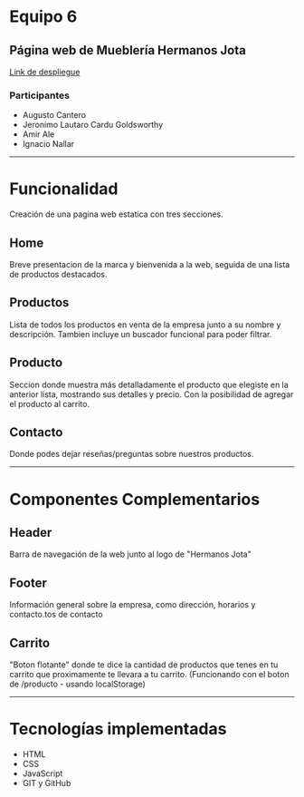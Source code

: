 # Equipo 6

## Página web de **Mueblería Hermanos Jota**
[Link de despliegue](https://proyecto-muebleria-hnos-j.vercel.app/)

### Participantes

* Augusto Cantero
* Jeronimo Lautaro Cardu Goldsworthy
* Amir Ale
* Ignacio Nallar

---

# Funcionalidad
Creación de una pagina web estatica con tres secciones.

## Home
Breve presentacion de la marca y bienvenida a la web, seguida de una lista de productos destacados.

## Productos
Lista de todos los productos en venta de la empresa junto a su nombre y descripción. Tambien incluye un buscador funcional para poder filtrar.

## Producto
Seccion donde muestra más detalladamente el producto que elegiste en la anterior lista, mostrando sus detalles y precio. Con la posibilidad de agregar el producto al carrito.

## Contacto
Donde podes dejar reseñas/preguntas sobre nuestros productos.

---

# Componentes Complementarios

## Header
Barra de navegación de la web junto al logo de "Hermanos Jota"

## Footer
Información general sobre la empresa, como dirección, horarios y contacto.tos de contacto

## Carrito
"Boton flotante" donde te dice la cantidad de productos que tenes en tu carrito que proximamente te llevara a tu carrito.
(Funcionando con el boton de /producto - usando localStorage) 

---

# Tecnologías implementadas

* HTML
* CSS
* JavaScript
* GIT y GitHub

